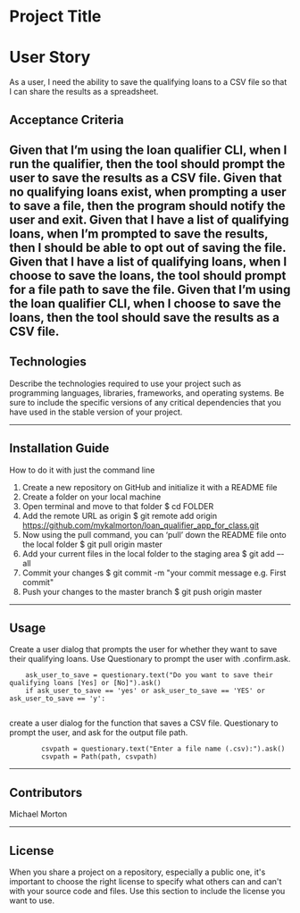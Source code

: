 # Project Title


# User Story
As a user, I need the ability to save the qualifying loans to a CSV file so that I can share the results as a spreadsheet.

## Acceptance Criteria

Given that I’m using the loan qualifier CLI, when I run the qualifier, then the tool should prompt the user to save the results as a CSV file.
Given that no qualifying loans exist, when prompting a user to save a file, then the program should notify the user and exit.
Given that I have a list of qualifying loans, when I’m prompted to save the results, then I should be able to opt out of saving the file.
Given that I have a list of qualifying loans, when I choose to save the loans, the tool should prompt for a file path to save the file.
Given that I’m using the loan qualifier CLI, when I choose to save the loans, then the tool should save the results as a CSV file.
---

## Technologies

Describe the technologies required to use your project such as programming languages, libraries, frameworks, and operating systems. Be sure to include the specific versions of any critical dependencies that you have used in the stable version of your project.

---

## Installation Guide

How to do it with just the command line

1. Create a new repository on GitHub and initialize it with a README file
2. Create a folder on your local machine
3. Open terminal and move to that folder $ cd FOLDER
4. Add the remote URL as origin $ git remote add origin https://github.com/mykalmorton/loan_qualifier_app_for_class.git
5. Now using the pull command, you can ‘pull’ down the README file onto the local folder $ git pull origin master
6. Add your current files in the local folder to the staging area $ git add –-all
7. Commit your changes $ git commit -m "your commit message e.g. First commit"
8. Push your changes to the master branch $ git push origin master

---

## Usage

   Create a user dialog that prompts the user for whether they want to save their qualifying loans.
   Use Questionary to prompt the user with .confirm.ask.
```
    ask_user_to_save = questionary.text("Do you want to save their qualifying loans [Yes] or [No]").ask()
    if ask_user_to_save == 'yes' or ask_user_to_save == 'YES' or ask_user_to_save == 'y':
    
```

   create a user dialog for the function that saves a CSV file.
   Questionary to prompt the user, and ask for the output file path.
   
```
        csvpath = questionary.text("Enter a file name (.csv):").ask()
        csvpath = Path(path, csvpath)
```
---

## Contributors

Michael Morton 

---

## License

When you share a project on a repository, especially a public one, it's important to choose the right license to specify what others can and can't with your source code and files. Use this section to include the license you want to use.
